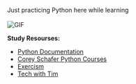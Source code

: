 Just practicing Python here while learning <br>
<br>
<img alt="GIF" src="https://i.giphy.com/media/l2Sq13J1OECQS5fTW/giphy.webp" />
<br>

**Study Resourses:**<br>
- <a href="https://www.python.org/doc/">Python Documentation</a>
- <a href="https://www.youtube.com/c/Coreyms"> Corey Schafer Python Courses</a>
- <a href="https://exercism.org/tracks/python">Exercism</a>
- <a href="https://www.youtube.com/c/TechWithTim/featured">Tech with Tim </a>

<!--
**Projects:**<br>
1) <a href=""> QR Code encoder</a><br>
    <i>Using qrcode library encodes any info taken from user</i>
-->
